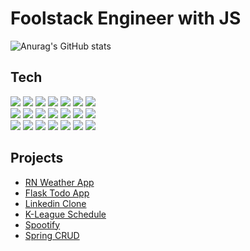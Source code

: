 # Foolstack Engineer with JS

<!--
**chanmin-kim/chanmin-kim** is a ✨ _special_ ✨ repository because its `README.md` (this file) appears on your GitHub profile.

Here are some ideas to get you started:

- 🔭 I’m currently working on ...
- 🌱 I’m currently learning ...
- 👯 I’m looking to collaborate on ...
- 🤔 I’m looking for help with ...
- 💬 Ask me about ...
- 📫 How to reach me: ...
- 😄 Pronouns: ...
- ⚡ Fun fact: ...
- 👋
-->

![Anurag's GitHub stats](https://github-readme-stats.vercel.app/api?username=chanmin-kim&show_icons=true&theme=dracula)  
<!-- [![Top Langs](https://github-readme-stats.vercel.app/api/top-langs/?username=chanmin-kim&layout=compact&theme=dracula)](https://github.com/anuraghazra/github-readme-stats)   -->

## Tech
<a href="https://ko.reactjs.org/" target="_blank"><img src="https://img.shields.io/badge/-React-61DAFB?style=flat-square&logo=React&logoColor=white"/></a>
<a href="https://reactrouter.com/" target="_blank"><img src="https://img.shields.io/badge/-ReactRouter-CA4245?style=flat-square&logo=ReactRouter&logoColor=white"/></a>
<a href="https://ko.redux.js.org/" target="_blank"><img src="https://img.shields.io/badge/-Redux-764ABC?style=flat-square&logo=Redux&logoColor=white"/></a>
<a href="https://nextjs.org/" target="_blank"><img src="https://img.shields.io/badge/-Next.js-000000?style=flat-square&logo=Next.js&logoColor=white"/></a>
<a href="https://jquery.com/" target="_blank"><img src="https://img.shields.io/badge/-jQuery-0769AD?style=flat-square&logo=jQuery&logoColor=white"/></a>
<a href="https://babeljs.io/" target="_blank"><img src="https://img.shields.io/badge/-Babel-F9DC3E?style=flat-square&logo=Babel&logoColor=white"/></a>
<a href="https://webpack.js.org/" target="_blank"><img src="https://img.shields.io/badge/-Webpack-8DD6F9?style=flat-square&logo=Webpack&logoColor=white"/></a>  
<a href="https://nodejs.org/ko/" target="_blank"><img src="https://img.shields.io/badge/-Node.js-339933?style=flat-square&logo=Node.js&logoColor=white"/></a>
<a href="https://expressjs.com/ko/" target="_blank"><img src="https://img.shields.io/badge/-Express-000000?style=flat-square&logo=Express&logoColor=white"/></a>
<a href="https://nestjs.com/" target="_blank"><img src="https://img.shields.io/badge/-NestJS-E0234E?style=flat-square&logo=NestJS&logoColor=white"/></a>
<a href="https://socket.io/" target="_blank"><img src="https://img.shields.io/badge/-SocketIO-010101?style=flat-square&logo=Socket.io&logoColor=white"/></a>
<a href="https://sequelize.org/" target="_blank"><img src="https://img.shields.io/badge/-SequelizeORM-52B0E7?style=flat-square&logo=Sequelize&logoColor=white"/></a>
<a href="https://www.mongodb.com/" target="_blank"><img src="https://img.shields.io/badge/-MongoDB-47A248?style=flat-square&logo=MongoDB&logoColor=white"/></a>
<a href="https://www.mysql.com/" target="_blank"><img src="https://img.shields.io/badge/-MySQL-4479A1?style=flat-square&logo=MySQL&logoColor=white"/></a>  
<a href="https://aws.amazon.com/ko/ec2/?ec2-whats-new.sort-by=item.additionalFields.postDateTime&ec2-whats-new.sort-order=desc" target="_blank"><img src="https://img.shields.io/badge/-EC2-232F3E?style=flat-square&logo=AmazonAWS&logoColor=white"/></a>
<a href="https://circleci.com/" target="_blank"><img src="https://img.shields.io/badge/-CircleCI-343434?style=flat-square&logo=CircleCI&logoColor=white"/></a>
<a href="https://www.docker.com/" target="_blank"><img src="https://img.shields.io/badge/-Docker-2496ED?style=flat-square&logo=Docker&logoColor=white"/></a>
<a href="https://docs.microsoft.com/ko-kr/windows/terminal/get-started" target="_blank"><img src="https://img.shields.io/badge/-WindowsTerminal-4D4D4D?style=flat-square&logo=WindowsTerminal&logoColor=white"/></a>
<a href="https://ubuntu.com/wsl" target="_blank"><img src="https://img.shields.io/badge/-WSL2-E95420?style=flat-square&logo=Ubuntu&logoColor=white"/></a>
<a href="https://code.visualstudio.com/" target="_blank"><img src="https://img.shields.io/badge/-VSCode-007ACC?style=flat-square&logo=VisualStudioCode&logoColor=white"/></a>
<a href="https://marketingplatform.google.com/intl/ko/about/analytics/" target="_blank"><img src="https://img.shields.io/badge/-GA-E37400?style=flat-square&logo=GoogleAnalytics&logoColor=white"/></a>  

## Projects

- [RN Weather App]
- [Flask Todo App]
- [Linkedin Clone]
- [K-League Schedule] 
- [Spootify]
- [Spring CRUD]


[//]: # (These are reference links used in the body of this note and get stripped out when the markdown processor does its job. There is no need to format nicely because it shouldn't be seen. Thanks SO - http://stackoverflow.com/questions/4823468/store-comments-in-markdown-syntax)

<!-- projects -->
   [RN Weather App]: <https://github.com/chanmin-kim/rn-expo-weather>
   [Flask Todo App]: <https://github.com/chanmin-kim/flask-todo>
   [Linkedin Clone]: <https://github.com/chanmin-kim/react-firebase-linkedin>
   [K-League Schedule]: <https://github.com/chanmin-kim/flask-mongodb-kleague>
   [Spootify]: <https://github.com/chanmin-kim/spootify>
   [Spring CRUD]: <https://github.com/chanmin-kim/spring-myhome>

<!-- books -->
   [Hackers & Painters]: <http://www.yes24.com/Product/Goods/11775130?OzSrank=1>
   [Zero to One]: <http://www.yes24.com/Product/Goods/15182767>
   [The Ascent of Money]: <http://www.yes24.com/Product/Goods/4156966>
   [知的資本論]: <http://www.yes24.com/Product/Goods/22862876?OzSrank=1>
   [プロになるためのWeb技術入門]: <http://www.yes24.com/Product/Goods/6721651?OzSrank=1>
   [자바 웹을 다루는 기술]: <http://www.yes24.com/Product/Goods/68371015>
   [미친 SCM이 성공한다]: <http://www.yes24.com/Product/Goods/13947344?OzSrank=1>

